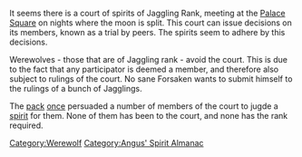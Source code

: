 It seems there is a court of spirits of Jaggling Rank, meeting at the
[Palace Square](Palace_Square "wikilink") on nights where the moon is
split. This court can issue decisions on its members, known as a trial
by peers. The spirits seem to adhere by this decisions.

Werewolves - those that are of Jaggling rank - avoid the court. This is
due to the fact that any participator is deemed a member, and therefore
also subject to rulings of the court. No sane Forsaken wants to submit
himself to the rulings of a bunch of Jagglings.

The [pack](Shadowclaws "wikilink")
[once](The_fate_of_The_Bleeding_Stone "wikilink") persuaded a number of
members of the court to jugde a [spirit](The_Bleeding_Stone "wikilink")
for them. None of them has been to the court, and none has the rank
required.

[Category:Werewolf](Category:Werewolf "wikilink") [Category:Angus'
Spirit Almanac](Category:Angus'_Spirit_Almanac "wikilink")